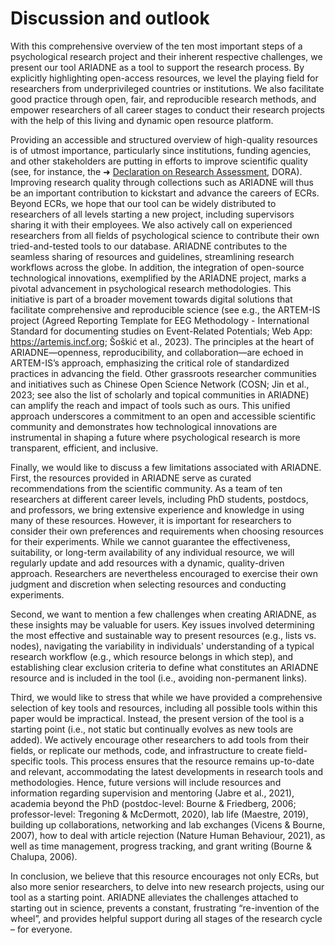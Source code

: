 # Discussion and outlook

With this comprehensive overview of the ten most important steps of a psychological research project and their inherent respective challenges, we present our tool ARIADNE as a tool to support the research process. By explicitly highlighting  open-access resources, we level the playing field for researchers from underprivileged countries or institutions. We also facilitate good practice through open, fair, and reproducible research methods, and empower researchers of all career stages to conduct their research projects with the help of this living and dynamic open resource platform. 

Providing an accessible and structured overview of high-quality resources is of utmost importance, particularly since institutions, funding agencies, and other stakeholders are putting in efforts to improve scientific quality (see, for instance, the ➜ [Declaration on Research Assessment](https://sfdora.org/), DORA). Improving research quality through collections such as ARIADNE will thus be an important contribution to kickstart and advance the careers of ECRs. Beyond ECRs, we hope that our tool can be widely distributed to researchers of all levels starting a new project, including supervisors sharing it with their employees. We also actively call on experienced researchers from all fields of psychological science to contribute their own tried-and-tested tools to our database. ARIADNE contributes to the seamless sharing of resources and guidelines, streamlining research workflows across the globe. In addition, the integration of open-source technological innovations, exemplified by the ARIADNE project, marks a pivotal advancement in psychological research methodologies. This initiative is part of a broader movement towards digital solutions that facilitate comprehensive and reproducible science (see e.g., the ARTEM-IS project (Agreed Reporting Template for EEG Methodology - International Standard for documenting studies on Event-Related Potentials; Web App: https://artemis.incf.org; Šoškić et al., 2023). The principles at the heart of ARIADNE—openness, reproducibility, and collaboration—are echoed in ARTEM-IS’s approach, emphasizing the critical role of standardized practices in advancing the field. Other grassroots researcher communities and initiatives such as Chinese Open Science Network (COSN; Jin et al., 2023; see also the list of scholarly and topical communities in ARIADNE) can amplify the reach and impact of tools such as ours. This unified approach underscores a commitment to an open and accessible scientific community and demonstrates how technological innovations are instrumental in shaping a future where psychological research is more transparent, efficient, and inclusive.

Finally, we would like to discuss a few limitations associated with ARIADNE. First, the resources provided in ARIADNE serve as curated recommendations from the scientific community. As a team of ten researchers at different career levels, including PhD students, postdocs, and professors, we bring extensive experience and knowledge in using many of these resources. However, it is important for researchers to consider their own preferences and requirements when choosing resources for their experiments. While we cannot guarantee the effectiveness, suitability, or long-term availability of any individual resource, we will regularly update and add resources with a dynamic, quality-driven approach. Researchers are nevertheless encouraged to exercise their own judgment and discretion when selecting resources and conducting experiments. 

Second, we want to mention a few challenges when creating ARIADNE, as these insights may be valuable for users. Key issues involved determining the most effective and sustainable way to present resources (e.g., lists vs. nodes), navigating the variability in individuals' understanding of a typical research workflow (e.g., which resource belongs in which step), and establishing clear exclusion criteria to define what constitutes an ARIADNE resource and is included in the tool (i.e., avoiding non-permanent links). 

Third, we would like to stress that while we have provided a comprehensive selection of key tools and resources, including all possible tools within this paper would be impractical. Instead, the present version of the tool is a starting point (i.e., not static but continually evolves as new tools are added). We actively encourage other researchers to add tools from their fields, or replicate our methods, code, and infrastructure to create field-specific tools. This process ensures that the resource remains up-to-date and relevant, accommodating the latest developments in research tools and methodologies. Hence, future versions will include resources and information regarding supervision and mentoring (Jabre et al., 2021), academia beyond the PhD (postdoc-level: Bourne & Friedberg, 2006; professor-level: Tregoning & McDermott, 2020), lab life (Maestre, 2019), building up collaborations, networking and lab exchanges (Vicens & Bourne, 2007), how to deal with article rejection (Nature Human Behaviour, 2021), as well as time management, progress tracking, and grant writing (Bourne & Chalupa, 2006).

In conclusion, we believe that this resource encourages not only ECRs, but also more senior researchers, to delve into new research projects, using our tool as a starting point. ARIADNE alleviates the challenges attached to starting out in science, prevents a constant, frustrating “re-invention of the wheel”, and provides helpful support during all stages of the research cycle – for everyone.
